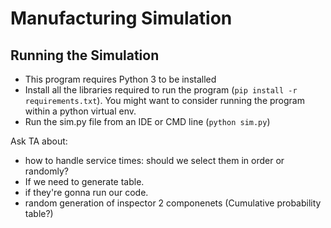 # Manufacturing Simulation

## Running the Simulation
- This program requires Python 3 to be installed
- Install all the libraries required to run the program (`pip install -r requirements.txt`). You might want to consider running the program within a python virtual env.
- Run the sim.py file from an IDE or CMD line (`python sim.py`)

Ask TA about:
- how to handle service times: should we select them in order or randomly?
- If we need to generate table. 
- if they're gonna run our code.
- random generation of inspector 2 componenets (Cumulative probability table?)